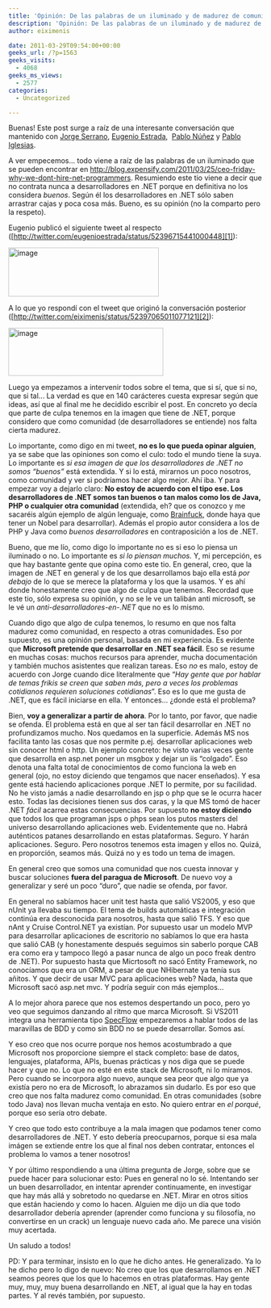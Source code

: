 ```yaml
---
title: 'Opinión: De las palabras de un iluminado y de madurez de comunidad…'
description: 'Opinión: De las palabras de un iluminado y de madurez de comunidad…'
author: eiximenis

date: 2011-03-29T09:54:00+00:00
geeks_url: /?p=1563
geeks_visits:
  - 4068
geeks_ms_views:
  - 2577
categories:
  - Uncategorized

---
```

Buenas! Este post surge a raíz de una interesante conversación que mantenido con <a target="_blank" href="http://twitter.com/j0rgeSerran0" rel="noopener noreferrer">Jorge Serrano</a>, <a target="_blank" href="http://twitter.com/eugenioestrada" rel="noopener noreferrer">Eugenio Estrada</a>,&nbsp; <a target="_blank" href="http://twitter.com/pablonete" rel="noopener noreferrer">Pablo Núñez</a> y <a target="_blank" href="http://twitter.com/zpektrum" rel="noopener noreferrer">Pablo Iglesias</a>.

A ver empecemos... todo viene a raíz de las palabras de un iluminado que se pueden encontrar en <http://blog.expensify.com/2011/03/25/ceo-friday-why-we-dont-hire-net-programmers>. Resumiendo este tio viene a decir que no contrata nunca a desarrolladores en .NET porque en definitiva no los considera _buenos_. Según él los desarrolladores en .NET sólo saben arrastrar cajas y poca cosa más. Bueno, es su opinión (no la comparto pero la respeto).

Eugenio publicó el siguiente tweet al respecto ([http://twitter.com/eugenioestrada/status/52396715441000448][1]):

<img height="97" width="298" src="/cfs-file.ashx/__key/CommunityServer.Blogs.Components.WeblogFiles/etomas/image_5F00_3C45D996.png" alt="image" border="0" title="image" style="background-image: none; border-bottom: 0px; border-left: 0px; padding-left: 0px; padding-right: 0px; display: inline; border-top: 0px; border-right: 0px; padding-top: 0px" />

A lo que yo respondí con el tweet que originó la conversación posterior ([http://twitter.com/eiximenis/status/52397065011077121][2]):

<img height="95" width="307" src="/cfs-file.ashx/__key/CommunityServer.Blogs.Components.WeblogFiles/etomas/image_5F00_4505BC15.png" alt="image" border="0" title="image" style="background-image: none; border-bottom: 0px; border-left: 0px; padding-left: 0px; padding-right: 0px; display: inline; border-top: 0px; border-right: 0px; padding-top: 0px" />

Luego ya empezamos a intervenir todos sobre el tema, que si sí, que si no, que si tal... La verdad es que en 140 carácteres cuesta expresar según que ideas, así que al final me he decidido escribir el post. En concreto yo decía que parte de culpa tenemos en la imagen que tiene de .NET, porque considero que como comunidad (de desarrolladores se entiende) nos falta cierta madurez.

Lo importante, como digo en mi tweet, **no es lo que pueda opinar alguien**, ya se sabe que las opiniones son como el culo: todo el mundo tiene la suya. Lo importante es _si esa imagen de que los desarrolladores de .NET no somos &ldquo;buenos&rdquo;_ está extendida. Y si lo está, mirarnos un poco nosotros, como comunidad y ver si podríamos hacer algo mejor. Ahí iba. Y para empezar voy a dejarlo claro: **No estoy de acuerdo con el tipo ese. Los desarrolladores de .NET somos tan buenos o tan malos como los de Java, PHP o cualquier otra comunidad** (extendida, eh? que os conozco y me sacaréis algún ejemplo de algún lenguaje, como [Brainfuck][3], donde haya que tener un Nobel para desarrollar). Además el propio autor considera a los de PHP y Java como _buenos desarrolladores_ en contraposición a los de .NET.

Bueno, que me lío, como digo lo importante no es si eso lo piensa un iluminado o no. Lo importante es _si lo piensan muchos._ Y, mi percepción, es que hay bastante gente que opina como este tio. En general, creo, que la imagen de .NET en general y de los que desarrollamos bajo ella está _por debajo_ de lo que se merece la plataforma y los que la usamos. Y es ahí donde honestamente creo que algo de culpa que tenemos. Recordad que este tio, sólo expresa su opinión, y no se le ve un talibán anti microsoft, se le vé un _anti-desarrolladores-en-.NET_ que no es lo mismo.

Cuando digo que algo de culpa tenemos, lo resumo en que nos falta madurez como comunidad, en respecto a otras comunidades. Eso por supuesto, es una opinión personal, basada en mi experiencia. Es evidente que **Microsoft pretende que desarrollar en .NET sea fácil**. Eso se resume en muchas cosas: muchos recursos para aprender, mucha documentación y también muchos asistentes que realizan tareas. Eso _no_ es malo, estoy de acuerdo con Jorge cuando dice literalmente que &ldquo;_Hay gente que por hablar de temas frikis se creen que saben más, pero a veces los problemas cotidianos requieren soluciones cotidianas_&rdquo;. Eso es lo que me gusta de .NET, que es fácil iniciarse en ella. Y entonces... ¿donde está el problema?

Bien, **voy a generalizar a partir de ahora**. Por lo tanto, por favor, que nadie se ofenda. El problema está en que al ser tan fácil desarrollar en .NET no profundizamos mucho. Nos quedamos en la superficie. Además MS nos facilita tanto las cosas que nos permite p.ej. desarrollar aplicaciones web sin conocer html o http. Un ejemplo concreto: he visto varias veces gente que desarrolla en asp.net poner un msgbox y dejar un iis &ldquo;colgado&rdquo;. Eso denota una falta total de conocimientos de como funciona la web en general (ojo, no estoy diciendo que tengamos que nacer enseñados). Y esa gente está haciendo aplicaciones porque .NET lo permite, por su facilidad. No he visto jamás a nadie desarrollando en jsp o php que se le ocurra hacer esto. Todas las decisiones tienen sus dos caras, y la que MS tomó de hacer .NET _fácil_ acarrea estas consecuencias. Por supuesto **no estoy diciendo** que todos los que programan jsps o phps sean los putos masters del universo desarrollando aplicaciones web. Evidentemente que no. Habrá auténticos patanes desarrollando en estas plataformas. Seguro. Y harán aplicaciones. Seguro. Pero nosotros tenemos esta imagen y ellos no. Quizá, en proporción, seamos más. Quizá no y es todo un tema de imagen.

En general creo que somos una comunidad que nos cuesta innovar y buscar soluciones **fuera del paragua de Microsoft**. De nuevo voy a generalizar y seré un poco &ldquo;duro&rdquo;, que nadie se ofenda, por favor.

En general no sabíamos hacer unit test hasta que salió VS2005, y eso que nUnit ya llevaba su tiempo. El tema de builds automáticas e integración continúa era desconocida para nosotros, hasta que salió TFS. Y eso que nAnt y Cruise Control.NET ya existían. Por supuesto usar un modelo MVP para desarrollar aplicaciones de escritorio no sabíamos lo que era hasta que salió CAB (y honestamente después seguimos sin saberlo porque CAB era como era y tampoco llegó a pasar nunca de algo un poco freak dentro de .NET). Por supuesto hasta que Micrtosoft no sacó Entity Framework, no conocíamos que era un ORM, a pesar de que NHibernate ya tenía sus añitos. Y que decir de usar MVC para aplicaciones web? Nada, hasta que Microsoft sacó asp.net mvc. Y podría seguir con más ejemplos...

A lo mejor ahora parece que nos estemos despertando un poco, pero yo veo que seguimos danzando al ritmo que marca Microsoft. Si VS2011 integra una herramienta tipo [SpecFlow][4] empezaremos a hablar todos de las maravillas de BDD y como sin BDD no se puede desarrollar. Somos así. 

Y eso creo que nos ocurre porque nos hemos acostumbrado a que Microsoft nos proporcione siempre el stack completo: base de datos, lenguajes, plataforma, APIs, buenas prácticas y nos diga que se puede hacer y que no. Lo que no esté en este stack de Microsoft, ni lo miramos. Pero cuando se incorpora algo nuevo, aunque sea peor que algo que ya existía pero no era de Microsoft, lo abrazamos sin dudarlo. Es por eso que creo que nos falta madurez como comunidad. En otras comunidades (sobre todo Java) nos llevan mucha ventaja en esto. No quiero entrar en _el porqué_, porque eso sería otro debate.

Y creo que todo esto contribuye a la mala imagen que podamos tener como desarrolladores de .NET. Y esto debería preocuparnos, porque si esa mala imágen se extiende entre los que al final nos deben contratar, entonces el problema lo vamos a tener nosotros!

Y por último respondiendo a una última pregunta de Jorge, sobre que se puede hacer para solucionar esto: Pues en general no lo sé. Intentando ser un buen desarrollador, en intentar aprender continuamente, en investigar que hay más allá y sobretodo no quedarse en .NET. Mirar en otros sitios que están haciendo y como lo hacen. Alguien me dijo un dia que todo desarrollador debería aprender (aprender como funciona y su filosofía, no convertirse en un crack) un lenguaje nuevo cada año. Me parece una visión muy acertada.

Un saludo a todos!

PD: Y para terminar, insisto en lo que he dicho antes. He generalizado. Ya lo he dicho pero lo digo de nuevo: No creo que los que desarrollamos en .NET seamos peores que los que lo hacemos en otras plataformas. Hay gente muy, muy, muy buena desarrollando en .NET, al igual que la hay en todas partes. Y al revés también, por supuesto.

 [1]: http://twitter.com/eugenioestrada/status/52396715441000448 "http://twitter.com/eugenioestrada/status/52396715441000448"
 [2]: http://twitter.com/eiximenis/status/52397065011077121 "http://twitter.com/eiximenis/status/52397065011077121"
 [3]: http://es.wikipedia.org/wiki/Brainfuck
 [4]: http://www.specflow.org/